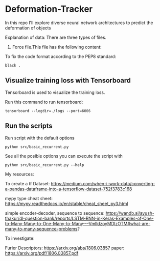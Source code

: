 # Deformation-Tracker
In this repo I'll explore diverse neural network architectures to predict the deformation of objects

Explanation of data:
There are three types of files.
1. Force file.This file has the following content:

To fix the code format according to the PEP8 standard:
```
black .
```

## Visualize training loss with Tensorboard
Tensorboard is used to visualize the training loss.

Run this command to run tensorboard:
```
tensorboard --logdir=./logs --port=6006
```

## Run the scripts
Run script with the default options
```
python src/basic_recurrent.py
```

See all the posible options you can execute the script with
```
python src/basic_recurrent.py --help
```

My resources:

To create a tf Dataset:
https://medium.com/when-i-work-data/converting-a-pandas-dataframe-into-a-tensorflow-dataset-752f3783c168

mypy type cheat sheet:
https://mypy.readthedocs.io/en/stable/cheat_sheet_py3.html

simple encoder-decoder, sequence to sequence:
https://wandb.ai/ayush-thakur/dl-question-bank/reports/LSTM-RNN-in-Keras-Examples-of-One-to-Many-Many-to-One-Many-to-Many---VmlldzoyMDIzOTM#what-are-many-to-many-sequence-problems?


To investigate:

Furier Descriptors: https://arxiv.org/abs/1806.03857
paper: https://arxiv.org/pdf/1806.03857.pdf